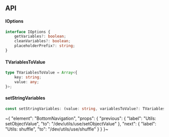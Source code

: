 

## API

#### IOptions

```ts
interface IOptions {
    getVariables?: boolean;
    cleanVariables?: boolean;
    placeholderPrefix?: string;
}
```

#### TVariablesToValue

```ts
type TVariablesToValue = Array<{
    key: string;
    value: any;
}>;
```

#### setStringVariables

```ts
const setStringVariables: (value: string, variablesToValue?: TVariablesToValue, options_?: IOptions) => string;
```


~{
  "element": "BottomNavigation",
  "props": {
    "previous": {
      "label": "Utils: setObjectValue",
      "to": "/dev/utils/use/setObjectValue"
    },
    "next": {
      "label": "Utils: shuffle",
      "to": "/dev/utils/use/shuffle"
    }
  }
}~
